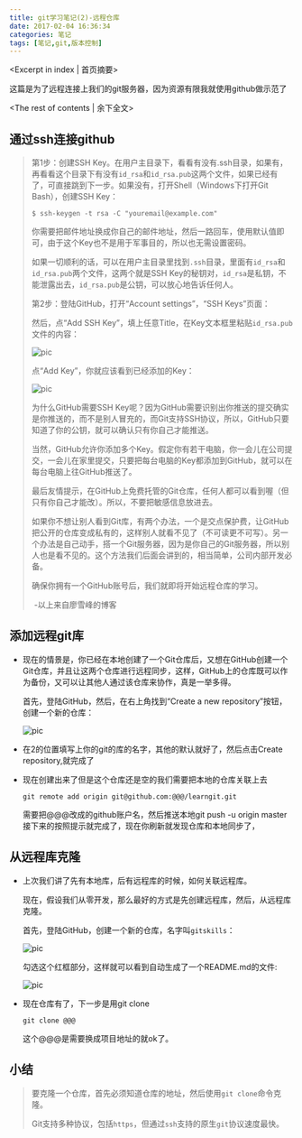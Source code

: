 ```yaml
---
title: git学习笔记(2)-远程仓库
date: 2017-02-04 16:36:34
categories: 笔记
tags: [笔记,git,版本控制]
---
```


<Excerpt in index | 首页摘要> 

这篇是为了远程连接上我们的git服务器，因为资源有限我就使用github做示范了

<!-- more -->

<The rest of contents | 余下全文>

## 通过ssh连接github

> 第1步：创建SSH Key。在用户主目录下，看看有没有.ssh目录，如果有，再看看这个目录下有没有`id_rsa`和`id_rsa.pub`这两个文件，如果已经有了，可直接跳到下一步。如果没有，打开Shell（Windows下打开Git Bash），创建SSH Key：
>
> ```
> $ ssh-keygen -t rsa -C "youremail@example.com"
>
> ```
>
> 你需要把邮件地址换成你自己的邮件地址，然后一路回车，使用默认值即可，由于这个Key也不是用于军事目的，所以也无需设置密码。
>
> 如果一切顺利的话，可以在用户主目录里找到`.ssh`目录，里面有`id_rsa`和`id_rsa.pub`两个文件，这两个就是SSH Key的秘钥对，`id_rsa`是私钥，不能泄露出去，`id_rsa.pub`是公钥，可以放心地告诉任何人。
>
> 第2步：登陆GitHub，打开“Account settings”，“SSH Keys”页面：
>
> 然后，点“Add SSH Key”，填上任意Title，在Key文本框里粘贴`id_rsa.pub`文件的内容：
>
> ![pic](http://www.liaoxuefeng.com/files/attachments/001384908342205cc1234dfe1b541ff88b90b44b30360da000/0)
>
> 点“Add Key”，你就应该看到已经添加的Key：
>
> 
>
> ![pic](http://www.liaoxuefeng.com/files/attachments/0013849083502905a4caa2dc6984acd8e39aa5ae5ad6c83000/0)
>
> 为什么GitHub需要SSH Key呢？因为GitHub需要识别出你推送的提交确实是你推送的，而不是别人冒充的，而Git支持SSH协议，所以，GitHub只要知道了你的公钥，就可以确认只有你自己才能推送。
>
> 当然，GitHub允许你添加多个Key。假定你有若干电脑，你一会儿在公司提交，一会儿在家里提交，只要把每台电脑的Key都添加到GitHub，就可以在每台电脑上往GitHub推送了。
>
> 最后友情提示，在GitHub上免费托管的Git仓库，任何人都可以看到喔（但只有你自己才能改）。所以，不要把敏感信息放进去。
>
> 如果你不想让别人看到Git库，有两个办法，一个是交点保护费，让GitHub把公开的仓库变成私有的，这样别人就看不见了（不可读更不可写）。另一个办法是自己动手，搭一个Git服务器，因为是你自己的Git服务器，所以别人也是看不见的。这个方法我们后面会讲到的，相当简单，公司内部开发必备。
>
> 确保你拥有一个GitHub账号后，我们就即将开始远程仓库的学习。
>
> ​								-以上来自廖雪峰的博客

## 添加远程git库

* 现在的情景是，你已经在本地创建了一个Git仓库后，又想在GitHub创建一个Git仓库，并且让这两个仓库进行远程同步，这样，GitHub上的仓库既可以作为备份，又可以让其他人通过该仓库来协作，真是一举多得。

  首先，登陆GitHub，然后，在右上角找到“Create a new repository”按钮，创建一个新的仓库：

  ![pic](http://www.liaoxuefeng.com/files/attachments/0013849084639042e9b7d8d927140dba47c13e76fe5f0d6000/0)

* 在2的位置填写上你的git的库的名字，其他的默认就好了，然后点击Create repository,就完成了

* 现在创建出来了但是这个仓库还是空的我们需要把本地的仓库关联上去

  ```
  git remote add origin git@github.com:@@@/learngit.git
  ```

  需要把@@@改成的github账户名，然后推送本地git push -u origin master接下来的按照提示就完成了，现在你刷新就发现仓库和本地同步了，



## 从远程库克隆

* 上次我们讲了先有本地库，后有远程库的时候，如何关联远程库。

  现在，假设我们从零开发，那么最好的方式是先创建远程库，然后，从远程库克隆。

  首先，登陆GitHub，创建一个新的仓库，名字叫`gitskills`：

  ![pic](http://www.liaoxuefeng.com/files/attachments/0013849085474010fec165e9c7449eea4417512c2b64bc9000/0)

  勾选这个红框部分，这样就可以看到自动生成了一个README.md的文件:

  ![pic](http://www.liaoxuefeng.com/files/attachments/0013849085607106c2391754c544772830983d189bad807000/0)

* 现在仓库有了，下一步是用git clone

  ```
  git clone @@@
  ```

  这个@@@是需要换成项目地址的就ok了。

## 小结

> 要克隆一个仓库，首先必须知道仓库的地址，然后使用`git clone`命令克隆。
>
> Git支持多种协议，包括`https`，但通过`ssh`支持的原生`git`协议速度最快。
